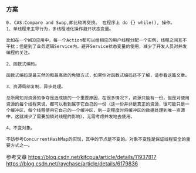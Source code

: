### 方案
    0. CAS:Compare and Swap,即比较再交换。 在程序上 do {} while(), 操作。
    1、单线程来主导行为，多线程池化操作避开状态变量。
    
    比如在一个WEB应用中，每一个Action都可以给相应的用户线程分配一个实例，线程之间互不干扰；但是到了业务逻辑Service内，避开Service状态变量的使用，减少了开发人员对并发编程的关注。
    
    2、函数式编码。
    
    函数式编码是最天然的和最高效的免锁方式，如果你对函数式编码还不了解，请参看这篇文章。
    
    3、资源局部复制、异步处理。
    
    总所周知对资源的争夺是造成锁的一个重要原因，在很多情况下，资源只能有一份，但是对使用资源的每个线程来说，都可以看到属于它自己的一份（这一份并非是真正的资源，很可能只是一个缓冲区，每个线程使用它自己的一个缓冲区，到一定程度时将缓冲区的数据处理到唯一资源中，这就减少了需要加锁对线程的影响），无需考虑并发地去使用。
    
    4、不变对象。
    
    不妨参考ConcurrentHashMap的实现，其中的节点是不变的。对象不变性是保证线程安全的重要方式之一。
    
    
    
    
参考文章
https://blog.csdn.net/kjfcpua/article/details/11937817
https://blog.csdn.net/raychase/article/details/6179836